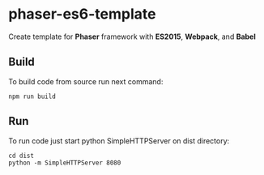 # phaser-es6-template
Create template for **Phaser** framework with **ES2015**, **Webpack**, and **Babel**

## Build
To build code from source run next command:
```
npm run build
```

## Run
To run code just start python SimpleHTTPServer on dist directory:
```
cd dist
python -m SimpleHTTPServer 8080
```


